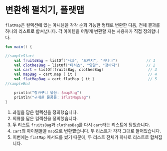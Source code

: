 # 변환해 펼치기, 플랫맵

`flatMap`은 컬렉션에 있는 아니템을 각각 순회 가능한 형태로 변환한 다음, 전체 결과를 하나의 리스트로 합쳐냅니다. 각 아이템을 어떻게 변환할 지는 사용자가 직접 정의합니다.

```kotlin
fun main() {

//sampleStart
    val fruitsBag = listOf("사과", "오렌지", "바나나")             // 1
    val clothesBag = listOf("티셔츠", "양말", "청바지")            // 2
    val cart = listOf(fruitsBag, clothesBag)                    // 3
    val mapBag = cart.map { it }                                // 4
    val flatMapBag = cart.flatMap { it }                        // 5
//sampleEnd

    println("장바구니 묶음: $mapBag")
    println("구매한 물품들: $flatMapBag")
}
```

1. 과일을 담은 컬렉션을 정의했습니다.
2. 의류를 담은 컬렉션을 정의했습니다.
3. 두 리스트 `fruitsBag`과 `clothesBag`를 다시 `cart`라는 리스트에 담았습니다.
4. `cart`의 아이템들을 `map`으로 변환했습니다. 두 리스트가 각각 그대로 들어있습니다.
5. 이번에는 `flatMap` 메서드를 썼기 때문에, 두 리스트 전체가 하나로 리스트로 합쳐집니다.